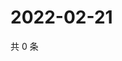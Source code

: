 # 2022-02-21

共 0 条

<!-- BEGIN WEIBO -->
<!-- 最后更新时间 Mon Feb 21 2022 22:11:57 GMT+0800 (China Standard Time) -->

<!-- END WEIBO -->
